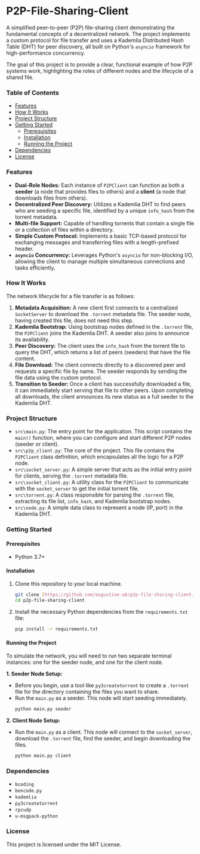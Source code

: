# P2P-File-Sharing-Client

A simplified peer-to-peer (P2P) file-sharing client demonstrating the fundamental concepts of a decentralized network. The project implements a custom protocol for file transfer and uses a Kademlia Distributed Hash Table (DHT) for peer discovery, all built on Python's `asyncio` framework for high-performance concurrency.

The goal of this project is to provide a clear, functional example of how P2P systems work, highlighting the roles of different nodes and the lifecycle of a shared file.

### Table of Contents

- [Features](#features)
- [How It Works](#how-it-works)
- [Project Structure](#project-structure)
- [Getting Started](#getting-started)
  - [Prerequisites](#prerequisites)
  - [Installation](#installation)
  - [Running the Project](#running-the-project)
- [Dependencies](#dependencies)
- [License](#license)

### Features

- **Dual-Role Nodes:** Each instance of `P2PClient` can function as both a **seeder** (a node that provides files to others) and a **client** (a node that downloads files from others).
- **Decentralized Peer Discovery:** Utilizes a Kademlia DHT to find peers who are seeding a specific file, identified by a unique `info_hash` from the torrent metadata.
- **Multi-file Support:** Capable of handling torrents that contain a single file or a collection of files within a directory.
- **Simple Custom Protocol:** Implements a basic TCP-based protocol for exchanging messages and transferring files with a length-prefixed header.
- **`asyncio` Concurrency:** Leverages Python's `asyncio` for non-blocking I/O, allowing the client to manage multiple simultaneous connections and tasks efficiently.

### How It Works

The network lifecycle for a file transfer is as follows:

1.  **Metadata Acquisition:** A new client first connects to a centralized `SocketServer` to download the `.torrent` metadata file. The seeder node, having created this file, does not need this step.
2.  **Kademlia Bootstrap:** Using bootstrap nodes defined in the `.torrent` file, the `P2PClient` joins the Kademlia DHT. A seeder also joins to announce its availability.
3.  **Peer Discovery:** The client uses the `info_hash` from the torrent file to query the DHT, which returns a list of peers (seeders) that have the file content.
4.  **File Download:** The client connects directly to a discovered peer and requests a specific file by name. The seeder responds by sending the file data using the custom protocol.
5.  **Transition to Seeder:** Once a client has successfully downloaded a file, it can immediately start serving that file to other peers. Upon completing all downloads, the client announces its new status as a full seeder to the Kademlia DHT.

### Project Structure

- `src\main.py`: The entry point for the application. This script contains the `main()` function, where you can configure and start different P2P nodes (seeder or client).
- `src\p2p_client.py`: The core of the project. This file contains the `P2PClient` class definition, which encapsulates all the logic for a P2P node.
- `src\socket_server.py`: A simple server that acts as the initial entry point for clients, serving the `.torrent` metadata file.
- `src\socket_client.py`: A utility class for the `P2PClient` to communicate with the `socket_server` to get the initial torrent file.
- `src\torrent.py`: A class responsible for parsing the `.torrent` file, extracting its file list, `info_hash`, and Kademlia bootstrap nodes.
- `src\node.py`: A simple data class to represent a node (IP, port) in the Kademlia DHT.

### Getting Started

#### Prerequisites

- Python 3.7+

#### Installation

1.  Clone this repository to your local machine.

    ```bash
    git clone [https://github.com/augustine-a8/p2p-file-sharing-client.git](https://github.com/augustine-a8/p2p-file-sharing-client.git)
    cd p2p-file-sharing-client
    ```

2.  Install the necessary Python dependencies from the `requirements.txt` file:
    ```bash
    pip install -r requirements.txt
    ```

#### Running the Project

To simulate the network, you will need to run two separate terminal instances: one for the seeder node, and one for the client node.

**1. Seeder Node Setup:**

- Before you begin, use a tool like `py3createtorrent` to create a `.torrent` file for the directory containing the files you want to share.
- Run the `main.py` as a seeder. This node will start seeding immediately.
  ```bash
  python main.py seeder
  ```

**2. Client Node Setup:**

- Run the `main.py` as a client. This node will connect to the `socket_server`, download the `.torrent` file, find the seeder, and begin downloading the files.
  ```bash
  python main.py client
  ```

### Dependencies

- `bcoding`
- `bencode.py`
- `kademlia`
- `py3createtorrent`
- `rpcudp`
- `u-msgpack-python`

### License

This project is licensed under the MIT License.
